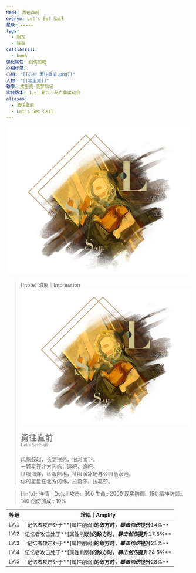 ```yaml
---
Name: 勇往直前
exonym: Let's Set Sail
星级: ✦✦✦✦✦
tags:
  - 限定
  - 轶事
cssclasses:
  - book
强化属性: 创伤加成
心相标签: 
心相: "[[心相 勇往直前.png]]"
人物: "[[埃里克]]"
轶事: 埃里克·美梦后记
实装版本: 1.5｜复兴！乌卢鲁运动会
aliases:
  - 勇往直前
  - Let's Set Sail
---
```

![cover](assets/勇往直前｜Let's%20Set%20Sail.assets/心相%20勇往直前.png)

> [!note] 印象｜Impression
> ![心相 勇往直前|inlL|300](assets/勇往直前｜Let's%20Set%20Sail.assets/心相%20勇往直前.png)
> <p style="font-family: '家族宋', sans-serif; font-size: 22px; line-height: 0.75; text-indent: 0;">勇往直前<br><span style="font-family: serif; font-size: 14px; color: #888888;">Let's Set Sail</span></p>
> 
> 风帆鼓起，长剑擦亮，沿河而下。  
> 一颗星在北方闪烁，追吧，追吧。  
> 征服海洋，征服陆地，征服溜冰场与公园蓄水池。  
> 你的星星在北方闪烁，拉葛莎，拉葛莎。

> [!info]- 详情｜Detail
> 攻击:: 300
> 生命:: 2000
> 现实防御:: 150
> 精神防御:: 140
> 创伤加成:: 10%

| 等级 |                        增幅｜Amplify                         |
| :--: | :----------------------------------------------------------: |
| LV.1 | 记忆者攻击处于**[属性削弱]**的敌方时，*暴击创伤*提升**14%**  |
| LV.2 | 记忆者攻击处于**[属性削弱]**的敌方时，*暴击创伤*提升**17.5%** |
| LV.3 | 记忆者攻击处于**[属性削弱]**的敌方时，*暴击创伤*提升**21%**  |
| LV.4 | 记忆者攻击处于**[属性削弱]**的敌方时，*暴击创伤*提升**24.5%** |
| LV.5 | 记忆者攻击处于**[属性削弱]**的敌方时，*暴击创伤*提升**28%**  |
